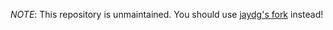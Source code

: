 *NOTE*: This repository is unmaintained. You should use [jaydg's fork](https://github.com/jaydg/libtcod-d) instead!
